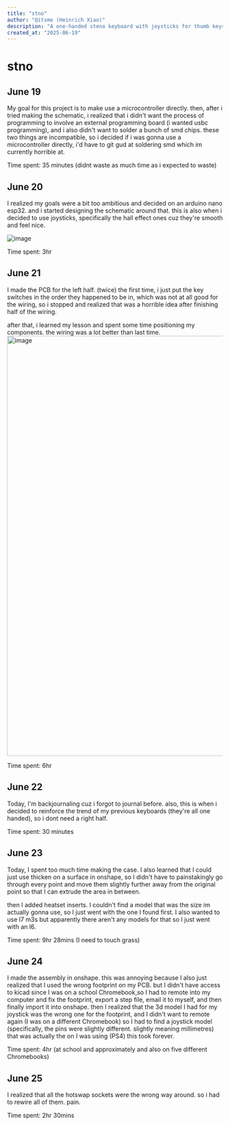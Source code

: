 ```yaml
---
title: "stno"
author: "@itsme (Heinrich Xiao)"
description: "A one-handed steno keyboard with joysticks for thumb keys"
created_at: "2025-06-19"
---
```


# stno

## June 19 
My goal for this project is to make use a microcontroller directly. then, after i tried making the schematic, i realized that i didn't want the process of programming to involve an external programming board (i wanted usbc programming), and i also didn't want to solder a bunch of smd chips. these two things are incompatible, so i decided if i was gonna use a microcontroller directly, i'd have to git gud at soldering smd which im currently horrible at.

Time spent: 35 minutes (didnt waste as much time as i expected to waste)

## June 20
I realized my goals were a bit too ambitious and decided on an arduino nano esp32. and i started designing the schematic around that. this is also when i decided to use joysticks, specifically the hall effect ones cuz they're smooth and feel nice.

![image](https://github.com/user-attachments/assets/02490b6e-efa1-4ba8-8cf3-ab5f3791891c)


Time spent: 3hr

## June 21 
I made the PCB for the left half. (twice) the first time, i just put the key switches in the order they happened to be in, which was not at all good for the wiring, so i stopped and realized that was a horrible idea after finishing half of the wiring.

after that, i learned my lesson and spent some time positioning my components. the wiring was a lot better than last time.
<img width="980" alt="image" src="https://github.com/user-attachments/assets/e4a0cf48-e35f-4b38-9c78-85a58dc7171e" />


Time spent: 6hr


## June 22 
Today, I'm backjournaling cuz i forgot to journal before. also, this is when i decided to reinforce the trend of my previous keyboards (they're all one handed), so i dont need a right half.

Time spent: 30 minutes

## June 23
Today, I spent too much time making the case. I also learned that I could just use thicken on a surface in onshape, so I didn't have to painstakingly go through every point and move them slightly further away from the original point so that I can extrude the area in between.

then I added heatset inserts. I couldn't find a model that was the size im actually gonna use, so I just went with the one I found first. I also wanted to use l7 m3s but apparently there aren't any models for that so I just went with an l6.

Time spent: 9hr 28mins (I need to touch grass)

## June 24
I made the assembly in onshape. this was annoying because I also just realized that I used the wrong footprint on my PCB. but I didn't have access to kicad since I was on a school Chromebook,so I had to remote into my computer and fix the footprint, export a step file, email it to myself, and then finally import it into onshape. then I realized that the 3d model I had for my joystick was the wrong one for the footprint, and I didn't want to remote again (I was on a different Chromebook) so I had to find a joystick model (specifically, the pins were slightly different. slightly meaning millimetres) that was actually the on I was using (PS4) this took forever.

Time spent: 4hr (at school and approximately and also on five different Chromebooks)

## June 25
I realized that all the hotswap sockets were the wrong way around. so i had to rewire all of them. pain. 

Time spent: 2hr 30mins 
